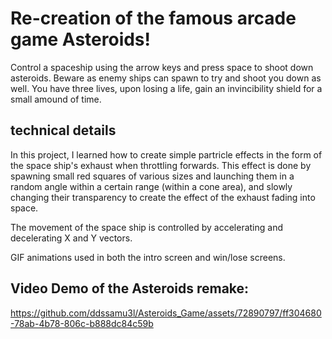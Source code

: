 # Re-creation of the famous arcade game Asteroids!

Control a spaceship using the arrow keys and press space to shoot down asteroids. Beware as enemy ships can spawn to try and shoot you down as well. You have three lives, upon losing a life, gain an invincibility shield for a small amound of time.

## technical details

In this project, I learned how to create simple partricle effects in the form of the space ship's exhaust when throttling forwards. This effect is done by spawning small red squares of various sizes and launching them in a random angle within a certain range (within a cone area), and slowly changing their transparency to create the effect of the exhaust fading into space.

The movement of the space ship is controlled by accelerating and decelerating X and Y vectors.

GIF animations used in both the intro screen and win/lose screens.

## Video Demo of the Asteroids remake:


https://github.com/ddssamu3l/Asteroids_Game/assets/72890797/ff304680-78ab-4b78-806c-b888dc84c59b

